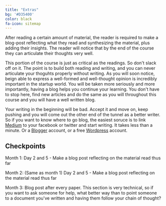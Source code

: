```yaml
---
title: "Extras"
bg: '#D35400'
color: black
fa-icon: sitemap
---
```


After reading a certain amount of material, the reader is required to make a blog-post reflecting what they read and synthesizing the material, plus adding their insights. The reader will notice that by the end of the course they can articulate their thoughts very well. 

This portion of the course is just as critical as the readings. So don't slack off on it. The point is to build both reading and writing, and you can never articulate your thoguhts properly without writing. As you will soon notice, beign able to express a well-formed and well-thought opinion is incredibly important in the startup world. You will be taken more seriously and more importantly, having a blog helps you continue your learning. You don't have to stop here, find new articles and do the same as you will throughout this course and you will have a well written blog.

Your writing in the beginning will be bad. Accept it and move on, keep pushing and you will come out the other end of the tunnel as a better writer. So if you want to know where to go blog, the easiest soruce is to link [Medium](https://medium.com/) to your facebook or twitter and start writing. It takes less than a minute. Or a [Blogger](https://www.blogger.com/start) account, or a free [Wordpress](https://wordpress.com/) account. 

## Checkpoints

Month 1: Day 2 and 5 - Make a blog post reflecting on the material read thus far

Month 2: (Same as month 1) Day 2 and 5 - Make a blog post reflecting on the material read thus far

Month 3: Blog post after every paper. This section is very technical, so if you want to ask someone for help, what better way than to point someone to a document you've written and having them follow your chain of thought?